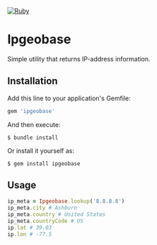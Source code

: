 [![Ruby](https://github.com/DimaKabanov/ipgeobase/actions/workflows/main.yml/badge.svg)](https://github.com/DimaKabanov/ipgeobase/actions/workflows/main.yml)

# Ipgeobase

Simple utility that returns IP-address information.

## Installation

Add this line to your application's Gemfile:

```ruby
gem 'ipgeobase'
```

And then execute:

    $ bundle install

Or install it yourself as:

    $ gem install ipgeobase

## Usage

```ruby
ip_meta = Ipgeobase.lookup('8.8.8.8')
ip_meta.city # Ashburn
ip_meta.country # United States
ip_meta.countryCode # US
ip.lat # 39.03
ip.lon # -77.5
```